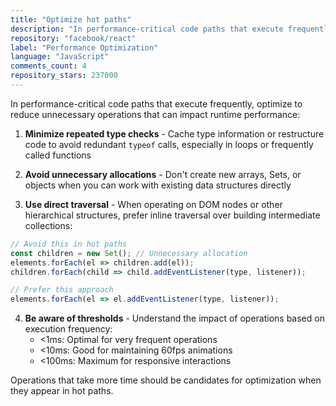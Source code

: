 ```yaml
---
title: "Optimize hot paths"
description: "In performance-critical code paths that execute frequently, optimize to reduce unnecessary operations that can impact runtime performance."
repository: "facebook/react"
label: "Performance Optimization"
language: "JavaScript"
comments_count: 4
repository_stars: 237000
---
```


In performance-critical code paths that execute frequently, optimize to reduce unnecessary operations that can impact runtime performance:

1. **Minimize repeated type checks** - Cache type information or restructure code to avoid redundant `typeof` calls, especially in loops or frequently called functions

2. **Avoid unnecessary allocations** - Don't create new arrays, Sets, or objects when you can work with existing data structures directly

3. **Use direct traversal** - When operating on DOM nodes or other hierarchical structures, prefer inline traversal over building intermediate collections:

```javascript
// Avoid this in hot paths
const children = new Set(); // Unnecessary allocation
elements.forEach(el => children.add(el));
children.forEach(child => child.addEventListener(type, listener));

// Prefer this approach
elements.forEach(el => el.addEventListener(type, listener));
```

4. **Be aware of thresholds** - Understand the impact of operations based on execution frequency:
    - <1ms: Optimal for very frequent operations
    - <10ms: Good for maintaining 60fps animations
    - <100ms: Maximum for responsive interactions

Operations that take more time should be candidates for optimization when they appear in hot paths.